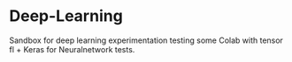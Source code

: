 # Deep-Learning
Sandbox for deep learning experimentation
testing some Colab with tensor fl + Keras for Neuralnetwork tests. 

